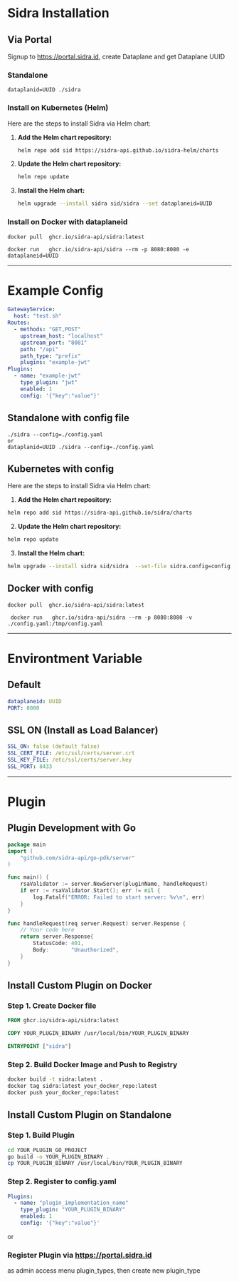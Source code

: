 # Sidra Installation

## Via Portal
Signup to https://portal.sidra.id, create Dataplane and get Dataplane UUID

### Standalone 

` dataplanid=UUID ./sidra `

### Install on Kubernetes (Helm)

Here are the steps to install Sidra via Helm chart:

1. **Add the Helm chart repository:**

    ```bash
    helm repo add sid https://sidra-api.github.io/sidra-helm/charts
    ```

2. **Update the Helm chart repository:**

    ```bash
    helm repo update
    ```

3. **Install the Helm chart:**

    ```bash
    helm upgrade --install sidra sid/sidra --set dataplaneid=UUID
    ```

### Install on Docker with dataplaneid

``` docker pull  ghcr.io/sidra-api/sidra:latest ```

``` docker run   ghcr.io/sidra-api/sidra --rm -p 8080:8080 -e dataplaneid=UUID ```

---

# Example Config

```yaml
GatewayService:
  host: "test.sh"
Routes:
  - methods: "GET,POST"
    upstream_host: "localhost"
    upstream_port: "8081"
    path: "/api"
    path_type: "prefix"
    plugins: "example-jwt"
Plugins:
  - name: "example-jwt"
    type_plugin: "jwt"
    enabled: 1
    config: '{"key":"value"}'
```
## Standalone with config file
```
./sidra --config=./config.yaml
or
dataplanid=UUID ./sidra --config=./config.yaml
```

## Kubernetes with config

Here are the steps to install Sidra via Helm chart:

   1. **Add the Helm chart repository:**

   ```bash
   helm repo add sid https://sidra-api.github.io/sidra/charts
   ```

   2. **Update the Helm chart repository:**

   ```bash
   helm repo update
   ```

   3. **Install the Helm chart:**

   ```bash
   helm upgrade --install sidra sid/sidra  --set-file sidra.config=config.yaml
   ```

## Docker with config

   ``` docker pull  ghcr.io/sidra-api/sidra:latest ```

   ``` docker run   ghcr.io/sidra-api/sidra --rm -p 8080:8080 -v ./config.yaml:/tmp/config.yaml```

---

# Environtment Variable

## Default
```yaml
dataplaneid: UUID
PORT: 8080
```

## SSL ON (Install as Load Balancer)
```yaml
SSL_ON: false (default false)
SSL_CERT_FILE: /etc/ssl/certs/server.crt
SSL_KEY_FILE: /etc/ssl/certs/server.key
SSL_PORT: 8433
```
---

# Plugin

## Plugin Development with Go

```go
package main
import (
	"github.com/sidra-api/go-pdk/server"
)

func main() {
	rsaValidator := server.NewServer(pluginName, handleRequest)
	if err := rsaValidator.Start(); err != nil {
		log.Fatalf("ERROR: Failed to start server: %v\n", err)
	}
}

func handleRequest(req server.Request) server.Response {
    // Your code here
    return server.Response{
        StatusCode: 401,
        Body:       "Unauthorized",
    }
}

```

## Install Custom Plugin on Docker

### Step 1. Create Docker file
```Dockerfile
FROM ghcr.io/sidra-api/sidra:latest

COPY YOUR_PLUGIN_BINARY /usr/local/bin/YOUR_PLUGIN_BINARY

ENTRYPOINT ["sidra"]
```

### Step 2. Build Docker Image and Push to Registry
```bash
docker build -t sidra:latest .
docker tag sidra:latest your_docker_repo:latest
docker push your_docker_repo:latest

```

## Install Custom Plugin on Standalone

### Step 1. Build Plugin
```bash
cd YOUR_PLUGIN_GO_PROJECT
go build -o YOUR_PLUGIN_BINARY .
cp YOUR_PLUGIN_BINARY /usr/local/bin/YOUR_PLUGIN_BINARY
```

### Step 2. Register to config.yaml
```yaml
Plugins:
  - name: "plugin_implementation_name"
    type_plugin: "YOUR_PLUGIN_BINARY"
    enabled: 1
    config: '{"key":"value"}'
```

or 

### Register Plugin via https://portal.sidra.id 

as admin access menu plugin_types, then create new plugin_type
